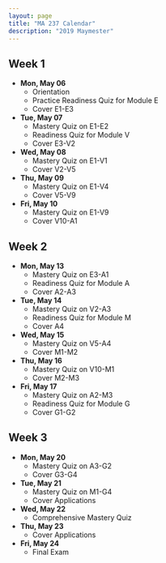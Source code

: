 ```yaml
---
layout: page
title: "MA 237 Calendar"
description: "2019 Maymester"
---
```


## Week 1

- **Mon, May 06**
  - Orientation
  - Practice Readiness Quiz for Module E
  - Cover E1-E3
- **Tue, May 07**
  - Mastery Quiz on E1-E2
  - Readiness Quiz for Module V
  - Cover E3-V2
- **Wed, May 08**
  - Mastery Quiz on E1-V1
  - Cover V2-V5
- **Thu, May 09**
  - Mastery Quiz on E1-V4
  - Cover V5-V9
- **Fri, May 10**
  - Mastery Quiz on E1-V9
  - Cover V10-A1

## Week 2

- **Mon, May 13**
  - Mastery Quiz on E3-A1
  - Readiness Quiz for Module A
  - Cover A2-A3
- **Tue, May 14**
  - Mastery Quiz on V2-A3
  - Readiness Quiz for Module M
  - Cover A4
- **Wed, May 15**
  - Mastery Quiz on V5-A4
  - Cover M1-M2
- **Thu, May 16**
  - Mastery Quiz on V10-M1
  - Cover M2-M3
- **Fri, May 17**
  - Mastery Quiz on A2-M3
  - Readiness Quiz for Module G
  - Cover G1-G2

## Week 3

- **Mon, May 20**
  - Mastery Quiz on A3-G2
  - Cover G3-G4
- **Tue, May 21**
  - Mastery Quiz on M1-G4
  - Cover Applications
- **Wed, May 22**
  - Comprehensive Mastery Quiz
- **Thu, May 23**
  - Cover Applications
- **Fri, May 24**
  - Final Exam
